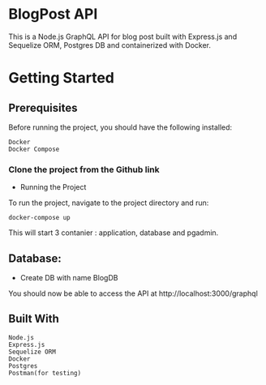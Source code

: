 # BlogPost API

This is a Node.js GraphQL API for blog post built with Express.js and Sequelize ORM, Postgres DB and containerized with Docker.

# Getting Started

## Prerequisites

Before running the project, you should have the following installed:

    Docker
    Docker Compose

### Clone  the project from the Github link 

- Running the Project

To run the project, navigate to the project directory and run:
    
    docker-compose up

This will start 3 contanier : application, database and pgadmin.

## Database:
- Create DB with name BlogDB

You should now be able to access the API at http://localhost:3000/graphql


## Built With

    Node.js
    Express.js
    Sequelize ORM
    Docker
    Postgres
    Postman(for testing)

    